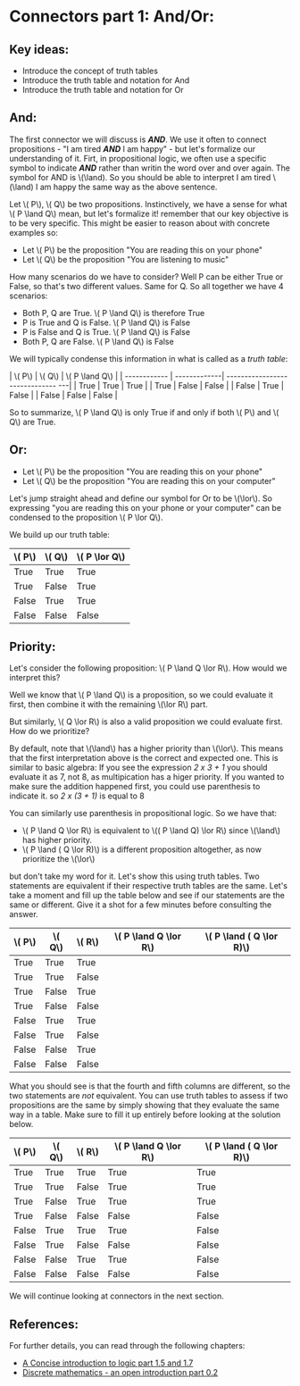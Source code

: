 # Connectors part 1: And/Or:

## Key ideas:
- Introduce the concept of truth tables
- Introduce the truth table and notation for And
- Introduce the truth table and notation for Or

## And:
The first connector we will discuss is ***AND***. We use it often to connect propositions - "I am tired ***AND*** I am happy" - but let's formalize our understanding of it. Firt, in propositional logic, we often use a specific symbol to indicate ***AND*** rather than writin the word over and over again. The symbol for AND is \\(\land). So you should be able to interpret I am tired \\(\land) I am happy the same way as the above sentence.

Let \\( P\\), \\( Q\\) be two propositions. Instinctively, we have a sense for what \\( P \land  Q\\) mean, but let's formalize it! remember that our key objective is to be very specific. This might be easier to reason about with concrete examples so:
- Let \\( P\\) be the proposition "You are reading this on your phone"
- Let \\( Q\\) be the proposition "You are listening to music"

How many scenarios do we have to consider? Well P can be either True or False, so that's two different values. Same for Q. So all together we have 4 scenarios:
- Both P, Q are True. \\( P \land  Q\\) is therefore True
- P is True and Q is False. \\( P \land  Q\\) is False
- P is False and Q is True. \\( P \land  Q\\) is False
- Both P, Q are False. \\( P \land  Q\\) is False

We will typically condense this information in what is called as a *truth table*:

| \\( P\\) | \\( Q\\) | \\( P \land  Q\\) |
| ------------ | -------------| ------------------------------ ---|
| True | True | True |
| True | False | False | 
| False | True | False | 
| False | False | False | 

So to summarize, \\( P \land  Q\\) is only True if and only if both \\( P\\) and \\( Q\\) are True.

## Or:

- Let \\( P\\) be the proposition "You are reading this on your phone"
- Let \\( Q\\) be the proposition "You are reading this on your computer"

Let's jump straight ahead and define our symbol for Or to be \\(\lor\\). So expressing  "you are reading this on your phone or your computer" can be condensed to the proposition \\( P \lor  Q\\). 

We build up our truth table:

| \\( P\\) | \\( Q\\) | \\( P \lor  Q\\) |
| ------------ | -------------| -----------------------------------|
| True | True | True |
| True | False | True | 
| False | True | True | 
| False | False | False | 

## Priority:
Let's consider the following proposition: \\( P \land  Q \lor  R\\). How would we interpret this?

Well we know that \\( P \land  Q\\) is a proposition, so we could evaluate it first, then combine it with the remaining \\(\lor  R\\) part.

But similarly, \\( Q \lor  R\\) is also a valid proposition we could evaluate first. How do we prioritize? 

By default, note that \\(\land\\) has a higher priority than \\(\lor\\). This means that the first interpretation above is the correct and expected one. 
This is similar to basic algebra: If you see the expression *2 x 3 + 1* you should evaluate it as 7, not 8, as multipication has a higer priority. If you wanted to make sure the addition happened first, you could use parenthesis to indicate it. so *2 x (3 + 1)* is equal to 8

You can similarly use parenthesis in propositional logic. So we have that:
- \\( P \land  Q \lor  R\\) is equivalent to  \\(( P \land  Q) \lor  R\\) since \\(\land\\) has higher priority.
-  \\( P \land ( Q \lor  R)\\) is a different proposition altogether, as now prioritize the \\(\lor\\)

but don't take my word for it. Let's show this using truth tables. Two statements are equivalent if their respective truth tables are the same. Let's take a moment and fill up the table below and see if our statements are the same or different. Give it a shot for a few minutes before consulting the answer.

| \\( P\\) | \\( Q\\) | \\( R\\) | \\( P \land  Q \lor  R\\) | \\( P \land ( Q \lor  R)\\) |
| ------------ | -------------| -----------------------------------|--|---| 
| True | True | True | | |
| True | True | False | | |
| True | False | True | | |
| True | False | False | | |
| False | True | True | | |
| False | True | False | | |
| False | False | True | | |
| False | False | False | | |

What you should see is that the fourth and fifth columns are different, so the two statements are *not* equivalent. You can use truth tables to assess if two propositions are the same by simply showing that they evaluate the same way in a table. Make sure to fill it up entirely before looking at the solution below.


| \\( P\\) | \\( Q\\) | \\( R\\) | \\( P \land  Q \lor  R\\) | \\( P \land ( Q \lor  R)\\) |
| ------------ | -------------| -----------------------------------|--|---| 
| True | True | True | True| True |
| True | True | False | True | True |
| True | False | True | True | True |
| True | False | False | False | False |
| False | True | True | True | False |
| False | True | False | False | False |
| False | False | True | True | False |
| False | False | False | False| False |

We will continue looking at connectors in the next section.

## References:

For further details, you can read through the following chapters:
- [A Concise introduction to logic part 1.5 and 1.7](https://open.umn.edu/opentextbooks/textbooks/452)
- [Discrete mathematics - an open introduction part 0.2](http://discrete.openmathbooks.org/dmoi3/sec_propositional.html)

